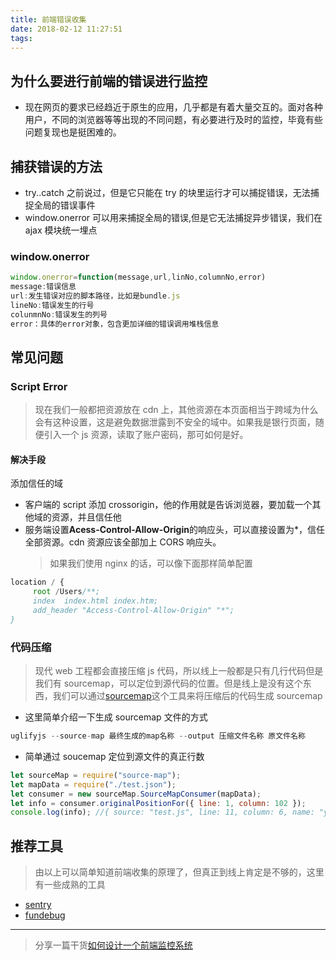 ```yaml
---
title: 前端错误收集
date: 2018-02-12 11:27:51
tags:
---
```


## 为什么要进行前端的错误进行监控

* 现在网页的要求已经趋近于原生的应用，几乎都是有着大量交互的。面对各种用户，不同的浏览器等等出现的不同问题，有必要进行及时的监控，毕竟有些问题复现也是挺困难的。

## 捕获错误的方法

* try..catch 之前说过，但是它只能在 try 的块里运行才可以捕捉错误，无法捕捉全局的错误事件
* window.onerror 可以用来捕捉全局的错误,但是它无法捕捉异步错误，我们在 ajax 模块统一埋点

### window.onerror

```javascript
window.onerror=function(message,url,linNo,columnNo,error)
message:错误信息
url:发生错误对应的脚本路径，比如是bundle.js
lineNo:错误发生的行号
colunmnNo:错误发生的列号
error：具体的error对象，包含更加详细的错误调用堆栈信息
```

## 常见问题

### Script Error

> 现在我们一般都把资源放在 cdn 上，其他资源在本页面相当于跨域为什么会有这种设置，这是避免数据泄露到不安全的域中。如果我是银行页面，随便引入一个 js 资源，读取了账户密码，那可如何是好。

#### 解决手段

添加信任的域

* 客户端的 script 添加 crossorigin，他的作用就是告诉浏览器，要加载一个其他域的资源，并且信任他
* 服务端设置**Acess-Control-Allow-Origin**的响应头，可以直接设置为\*，信任全部资源。cdn 资源应该全部加上 CORS 响应头。
  > 如果我们使用 nginx 的话，可以像下面那样简单配置

```javascript
location / {
     root /Users/**;
     index  index.html index.htm;
     add_header "Access-Control-Allow-Origin" "*";
}
```

### 代码压缩

> 现代 web 工程都会直接压缩 js 代码，所以线上一般都是只有几行代码但是我们有 sourcemap，可以定位到源代码的位置。但是线上是没有这个东西，我们可以通过[sourcemap](https://github.com/mozilla/source-map/)这个工具来将压缩后的代码生成 sourcemap

* 这里简单介绍一下生成 sourcemap 文件的方式

```javascript
uglifyjs --source-map 最终生成的map名称 --output 压缩文件名称 原文件名称
```

* 简单通过 soucemap 定位到源文件的真正行数

```javascript
let sourceMap = require("source-map");
let mapData = require("./test.json");
let consumer = new sourceMap.SourceMapConsumer(mapData);
let info = consumer.originalPositionFor({ line: 1, column: 102 });
console.log(info); //{ source: "test.js", line: 11, column: 6, name: "yoki" }
```

## 推荐工具

> 由以上可以简单知道前端收集的原理了，但真正到线上肯定是不够的，这里有一些成熟的工具

* [sentry](https://sentry.io)
* [fundebug](https://www.fundebug.com/)

---

> 分享一篇干货[如何设计一个前端监控系统](http://web.jobbole.com/90033/)
